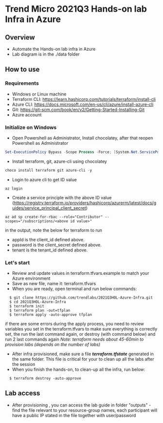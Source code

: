 # Trend Micro 2021Q3 Hands-on lab Infra in Azure

## Overview
- Automate the Hands-on lab infra in Azure
- Lab diagram is in the ./data folder

## How to use

### Requirements
- Windows or Linux machine
- Terraform CLI: https://learn.hashicorp.com/tutorials/terraform/install-cli
- Azure CLI: https://docs.microsoft.com/en-us/cli/azure/install-azure-cli
- Git: https://git-scm.com/book/en/v2/Getting-Started-Installing-Git
- Azure account

### Initialize on Windows
- Open Powershell as Administrator, Install chocolatey, after that reopen Powershell as Administrator
```powershell
Set-ExecutionPolicy Bypass -Scope Process -Force; [System.Net.ServicePointManager]::SecurityProtocol = [System.Net.ServicePointManager]::SecurityProtocol -bor 3072; iex ((New-Object System.Net.WebClient).DownloadString('https://community.chocolatey.org/install.ps1'))
```
- Install terraform, git, azure-cli using chocolatey	
```powershell
choco install terraform git azure-cli -y
```
- Login to azure cli to get ID value
```
az login
```
- Create a service principle with the above ID value (https://registry.terraform.io/providers/hashicorp/azurerm/latest/docs/guides/service_principal_client_secret)
```
az ad sp create-for-rbac --role="Contributor" --scopes="/subscriptions/<above id value>"
```
in the output, note the below for terraform to run
 - appId is the client_id defined above.
 - password is the client_secret defined above.
 - tenant is the tenant_id defined above.

### Let's start
- Review and update values in terraform.tfvars.example to match your Azure environment
- Save as new file, name it: terraform.tfvars  
- When you are ready, open terminal and run below commands:
```
  $ git clone https://github.com/trendlabs/2021Q3HOL-Azure-Infra.git
  $ cd 2021Q3HOL-Azure-Infra
  $ terraform init
  $ terraform plan -out=tfplan
  $ terraform apply -auto-approve tfplan
```
if there are some errors during the apply process, you need to review variables you set in the terraform.tfvars to make sure everything is correctly set, the run the last command again, or destroy (with command below) and run 2 last commands again
*Note: terraform needs about 45-60min to provision labs (depends on the number of labs)*
- After infra provisioned, make sure a file ***terraform.tfstate*** generated in the same folder. This file is critical for your to clean up all the labs after the session
- When you finish the hands-on, to clean-up all the infra, run below:
```
  $ terraform destroy -auto-approve
```

## Lab access
- After provisioning , you can access the lab guide in folder "outputs" - find the file relevant to your resource-group names, each participant will have a public IP stated in the file together with user/password
